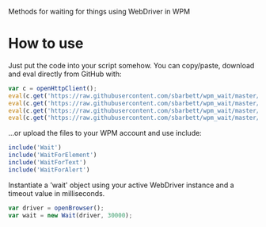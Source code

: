 Methods for waiting for things using WebDriver in WPM

How to use
==========

Just put the code into your script somehow. You can copy/paste, download and eval directly from GitHub with:

```javascript
var c = openHttpClient();
eval(c.get('https://raw.githubusercontent.com/sbarbett/wpm_wait/master/src/Wait.js').getBody()+'');
eval(c.get('https://raw.githubusercontent.com/sbarbett/wpm_wait/master/src/WaitForElement.js').getBody()+'');
eval(c.get('https://raw.githubusercontent.com/sbarbett/wpm_wait/master/src/WaitForText.js').getBody()+'');
eval(c.get('https://raw.githubusercontent.com/sbarbett/wpm_wait/master/src/WaitForAlert.js').getBody()+'');
```

...or upload the files to your WPM account and use include:

```javascript
include('Wait')
include('WaitForElement')
include('WaitForText')
include('WaitForAlert')
```

Instantiate a 'wait' object using your active WebDriver instance and a timeout value in milliseconds.

```javascript
var driver = openBrowser();
var wait = new Wait(driver, 30000);
```
